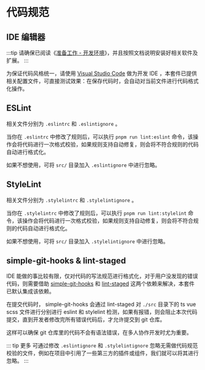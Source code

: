# 代码规范

## IDE 编辑器

:::tip
请确保已阅读《[准备工作 - 开发环境](start.md#开发环境)》，并且按照文档说明安装好相关软件及扩展。
:::

为保证代码风格统一，请使用 [Visual Studio Code](https://code.visualstudio.com/) 做为开发 IDE ，本套件已提供相关配置文件，可直接测试效果：在保存代码时，会自动对当前文件进行代码格式化操作。

## ESLint

相关文件分别为 `.eslintrc` 和 `.eslintignore` 。

当你在 `.eslintrc` 中修改了规则后，可以执行 `pnpm run lint:eslint` 命令，该操作会将代码进行一次格式校验，如果规则支持自动修复，则会将不符合规则的代码自动进行格式化。

如果不想使用，可将 `src/` 目录加入 `.eslintignore` 中进行忽略。

## StyleLint

相关文件分别为 `.stylelintrc` 和 `.stylelintignore` 。

当你在 `.stylelintrc` 中修改了规则后，可以执行 `pnpm run lint:stylelint` 命令，该操作会将代码进行一次格式校验，如果规则支持自动修复，则会将不符合规则的代码自动进行格式化。

如果不想使用，可将 `src/` 目录加入 `.stylelintignore` 中进行忽略。

## simple-git-hooks & lint-staged

IDE 能做的事比较有限，仅对代码的写法规范进行格式化，对于用户没发现的错误代码，则需要借助 [simple-git-hooks](https://github.com/toplenboren/simple-git-hooks) 和 [lint-staged](https://github.com/okonet/lint-staged) 这两个依赖来解决，本套件已默认集成该依赖。

在提交代码时， simple-git-hooks 会通过 lint-staged 对 `./src` 目录下的 ts vue scss 文件进行分别进行 eslint 和 stylelint 检测，如果有报错，则会阻止本次代码提交，直到开发者修改完所有错误代码后，才允许提交到 git 仓库。

这样可以确保 git 仓库里的代码不会有语法错误，在多人协作开发时尤为重要。

::: tip 更多
可通过修改 `.eslintignore` 和 `.stylelintignore` 忽略无需做代码规范校验的文件，例如在项目中引用了一些第三方的插件或组件，我们就可以将其进行忽略。
:::